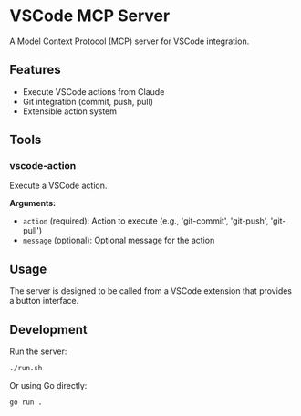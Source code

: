 # VSCode MCP Server

A Model Context Protocol (MCP) server for VSCode integration.

## Features

- Execute VSCode actions from Claude
- Git integration (commit, push, pull)
- Extensible action system

## Tools

### vscode-action

Execute a VSCode action.

**Arguments:**
- `action` (required): Action to execute (e.g., 'git-commit', 'git-push', 'git-pull')
- `message` (optional): Optional message for the action

## Usage

The server is designed to be called from a VSCode extension that provides a button interface.

## Development

Run the server:

```bash
./run.sh
```

Or using Go directly:

```bash
go run .
```

